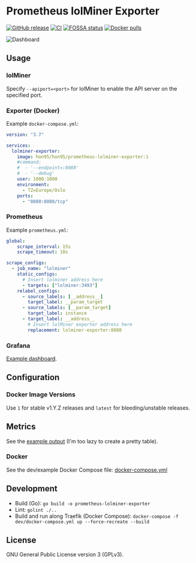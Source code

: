 # Prometheus lolMiner Exporter

[![GitHub release](https://img.shields.io/github/v/release/HON95/prometheus-lolminer-exporter?label=Version)](https://github.com/HON95/prometheus-lolminer-exporter/releases)
[![CI](https://github.com/HON95/prometheus-lolminer-exporter/workflows/CI/badge.svg?branch=master)](https://github.com/HON95/prometheus-lolminer-exporter/actions?query=workflow%3ACI)
[![FOSSA status](https://app.fossa.com/api/projects/git%2Bgithub.com%2FHON95%2Fprometheus-lolminer-exporter.svg?type=shield)](https://app.fossa.com/projects/git%2Bgithub.com%2FHON95%2Fprometheus-lolminer-exporter?ref=badge_shield)
[![Docker pulls](https://img.shields.io/docker/pulls/hon95/prometheus-lolminer-exporter?label=Docker%20Hub)](https://hub.docker.com/r/hon95/prometheus-lolminer-exporter)

![Dashboard](https://grafana.com/api/dashboards/14296/images/10340/image)

## Usage

### lolMiner

Specify `--apiport=<port>` for lolMiner to enable the API server on the specified port.

### Exporter (Docker)

Example `docker-compose.yml`:

```yaml
version: "3.7"

services:
  lolminer-exporter:
    image: hon95/hon95/prometheus-lolminer-exporter:1
    #command:
    #  - '--endpoint=:8080'
    #  - '--debug'
    user: 1000:1000
    environment:
      - TZ=Europe/Oslo
    ports:
      - "8080:8080/tcp"
```

### Prometheus

Example `prometheus.yml`:

```yaml
global:
    scrape_interval: 15s
    scrape_timeout: 10s

scrape_configs:
  - job_name: "lolminer"
    static_configs:
      # Insert lolminer address here
      - targets: ["lolminer:3493"]
    relabel_configs:
      - source_labels: [__address__]
        target_label: __param_target
      - source_labels: [__param_target]
        target_label: instance
      - target_label: __address__
        # Insert lolMiner exporter address here
        replacement: lolminer-exporter:8080
```

### Grafana

[Example dashboard](https://grafana.com/grafana/dashboards/14296).

## Configuration

### Docker Image Versions

Use `1` for stable v1.Y.Z releases and `latest` for bleeding/unstable releases.

## Metrics

See the [example output](examples/output.txt) (I'm too lazy to create a pretty table).

### Docker

See the dev/example Docker Compose file: [docker-compose.yml](dev/docker-compose.yml)

## Development

- Build (Go): `go build -o prometheus-lolminer-exporter`
- Lint: `golint ./..`
- Build and run along Traefik (Docker Compose): `docker-compose -f dev/docker-compose.yml up --force-recreate --build`

## License

GNU General Public License version 3 (GPLv3).
